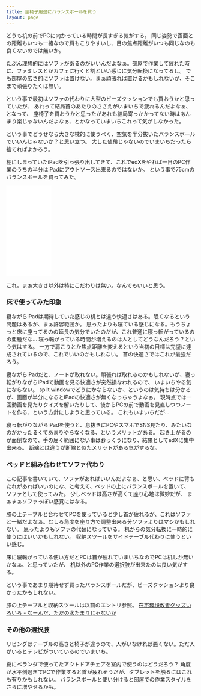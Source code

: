 ```yaml
---
title: 座椅子用途にバランスボールを買う
layout: page
---
```

どうも机の前でPCに向かっている時間が長すぎる気がする。
同じ姿勢で画面との距離もいつも一緒なので肩もこりやすいし、目の焦点距離がいつも同じなのも良くないのでは無いか。

たぶん理想的にはソファがあるのがいいんだよなぁ。部屋で作業して疲れた時に、ファミレスとかカフェに行くと割といい感じに気分転換になってるし。
でも部屋の広さ的にソファは置けない。まぁ頑張れば置けるかもしれないが、そこまで頑張りたくは無い。

という事で最初はソファの代わりに大型のビーズクッションでも買おうかと思っていたが、
あれって結局首のあたりのささえがいまいちで疲れるんだよなぁ、となって、
座椅子を買おうかと思ったがあれも結局寄っかかってない時はあんまり楽じゃないんだよなぁ、とかなっていまいちこれって気がしなかった。

という事でどうせなら大きな枕的に使うべく、空気を半分抜いたバランスボールでいいんじゃないか？と思い立つ。
大した値段じゃないのでいまいちだったら捨てればよかろう。

棚にしまっていたiPadを引っ張り出してきて、これでedXをやれば一日のPC作業のうちの半分はiPadにアウトソース出来るのではないか。
という事で75cmのバランスボールを買ってみた。

<iframe style="width:120px;height:240px;" marginwidth="0" marginheight="0" scrolling="no" frameborder="0" src="//rcm-fe.amazon-adsystem.com/e/cm?lt1=_blank&bc1=000000&IS2=1&bg1=FFFFFF&fc1=000000&lc1=0000FF&t=karino203-22&language=en_US&o=9&p=8&l=as4&m=amazon&f=ifr&ref=as_ss_li_til&asins=B000OROAKU&linkId=4240e0ff8251eaae5cf2eac86d32b598"></iframe>

これ。まぁ大きさ以外は特にこだわりは無い。なんでもいいと思う。

### 床で使ってみた印象

寝ながらiPadは期待していた感じの机とは違う快適さはある。眠くなるという問題はあるが、まぁ許容範囲か。
思ったよりも寝ている感じになる。もうちょっと床に座ってるのの延長の気分でいたのだが、これ普通に寝っ転がっているのの亜種だな…
寝っ転がっている時間が増えるのは人としてどうなんだろう？という気はする。
一方で肩こりとか焦点距離を変えるという当初の目標は完璧に達成されているので、これでいいのかもしれない。
首の快適さではこれが最強だろう。

寝ながらiPadだと、ノートが取れない。頑張れば取れるのかもしれないが、寝っ転がりながらiPadで動画を見る快適さが突然損なわれるので、
いまいちやる気にならない。
split windowでどうにかならないか、というのは気持ちは分かるが、画面が半分になるとiPadの快適さが無くなっちゃうよなぁ。
現時点では一回動画を見たりクイズを解いたりして、後からPCの前で動画を見直しつつノートを作る、という方針にしようと思っている。
これもいまいちだが…

寝っ転がりながらiPadを使うと、息抜きにPCやスマホでSNS見たり、みたいなのがかったるくてあまりやらなくなる、というメリットがある。
起き上がるのが面倒なので、手の届く範囲にない事はおっくうになり、結果としてedXに集中出来る。
断線とは違うが断線と似たメリットがある気がするな。

### ベッドと組み合わせてソファ代わり

この記事を書いていて、ソファがあればいいんだよなぁ、と思い、ベッドに背もたれがあればいいのにな、と考えて、ベッドの上にバランスボールを置いて、
ソファとして使ってみた。
少しベッドは高さが高くて座り心地は微妙だが、
まぁまぁソファっぽい感覚にはなる。

膝の上テーブルと合わせてPCを使っていると少し首が疲れるが、これはソファと一緒だよなぁ。むしろ角度を座り方で調整出来る分ソファよりはマシかもしれない。
思ったよりもソファの代替になっている。
机からの気分転換に一時的に使うにはいいかもしれない。
収納スツールをサイドテーブル代わりに使うといい感じ。

床に寝転がっている使い方だとPCは首が疲れていまいちなのでPCは机しか無いかなぁ、と思っていたが、
机以外のPC作業の選択肢が出来たのは良い気がする。

という事であまり期待せず買ったバランスボールだが、ビーズクッションより良かったかもしれない。

膝の上テーブルと収納スツールは以前のエントリ参照。 [在宅環境改善グッズいろいろ - なーんだ、ただの水たまりじゃないか](https://karino2.github.io/2020/05/20/improvehouselife.html)

### その他の選択肢

リビングはテーブルの高さと椅子が違うので、人がいなければ悪くない。ただ人がいるとテレビがついているのでいまいち。

夏にベランダで使ってたアウトドアチェアを室内で使うのはどうだろう？
角度が水平側過ぎてPCで作業すると首が疲れそうだが、タブレットを触るにはこれも有りかもしれない。
バランスボールと使い分けると部屋での作業スタイルをさらに増やせるかも。